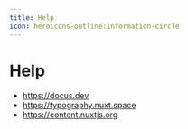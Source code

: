 ```yaml
---
title: Help
icon: heroicons-outline:information-circle
---
```


# Help

- https://docus.dev
- https://typography.nuxt.space
- https://content.nuxtjs.org

